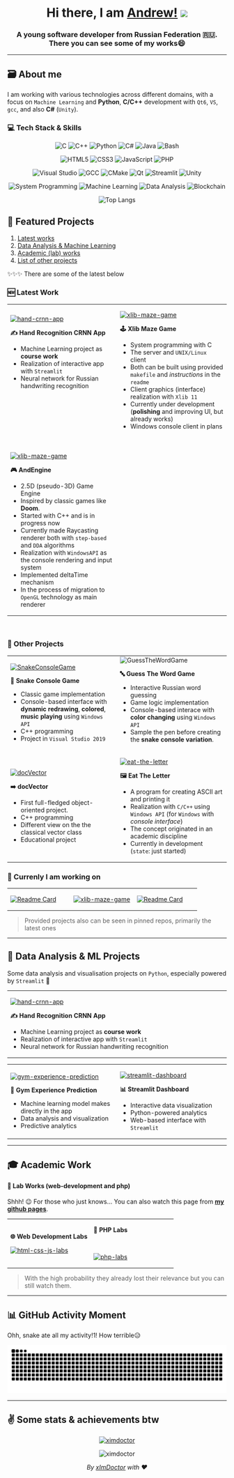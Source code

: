 
<h1 align="center">Hi there, I am <a href="https://ximdoctor.github.io">Andrew!</a>
<img src="https://github.com/blackcater/blackcater/raw/main/images/Hi.gif" style="height:32px;"/>
</h1>
<h3 align="center">A young software developer from Russian Federation 🇷🇺.<br>There you can see some of my works😄</h3>

---

## 🗃️ About me

I am working with various technologies across different domains, with a focus on `Machine Learning` and **Python**, **C/C++** development with `Qt6`, `VS`, `gcc`, and also **C#** (`Unity`).

### 💻 Tech Stack & Skills

<!-- ### 🔤 Programming Languages -->
<div align="center">
  
![C](https://img.shields.io/badge/C-00599C?style=for-the-badge&logo=c&logoColor=white)
![C++](https://img.shields.io/badge/C%2B%2B-00599C?style=for-the-badge&logo=c%2B%2B&logoColor=white)
![Python](https://img.shields.io/badge/Python-3776AB?style=for-the-badge&logo=python&logoColor=white)
![C#](https://img.shields.io/badge/C%23-239120?style=for-the-badge&logo=c-sharp&logoColor=white)
![Java](https://img.shields.io/badge/-Java-crimson?style=for-the-badge)
![Bash](https://img.shields.io/badge/Bash-4EAA25?style=for-the-badge&logo=gnu-bash&logoColor=white)

</div>

<!-- ### 🌐 Web Technologies -->
<div align="center">

![HTML5](https://img.shields.io/badge/HTML5-E34F26?style=for-the-badge&logo=html5&logoColor=white)
![CSS3](https://img.shields.io/badge/CSS3-1572B6?style=for-the-badge&logo=css3&logoColor=white)
![JavaScript](https://img.shields.io/badge/JavaScript-F7DF1E?style=for-the-badge&logo=javascript&logoColor=black)
![PHP](https://img.shields.io/badge/PHP-777BB4?style=for-the-badge&logo=php&logoColor=white)

</div>

<!-- ### 🛠️ Development Tools & Technologies -->
<div align="center">

![Visual Studio](https://img.shields.io/badge/Visual%20Studio-5C2D91?style=for-the-badge&logo=visual-studio&logoColor=white)
![GCC](https://img.shields.io/badge/GCC-00599C?style=for-the-badge&logo=gnu&logoColor=white)
![CMake](https://img.shields.io/badge/CMake-064F8C?style=for-the-badge&logo=cmake&logoColor=white)
![Qt](https://img.shields.io/badge/Qt-41CD52?style=for-the-badge&logo=qt&logoColor=white)
![Streamlit](https://img.shields.io/badge/Streamlit-FF4B4B?style=for-the-badge&logo=streamlit&logoColor=white)
![Unity](https://img.shields.io/badge/Unity-100000?style=for-the-badge&logo=unity&logoColor=white)

</div>

<!-- ### 🚀 Specializations -->
<div align="center">

![System Programming](https://img.shields.io/badge/System%20Programming-4EAA25?style=for-the-badge&logo=linux&logoColor=white)
![Machine Learning](https://img.shields.io/badge/Machine%20Learning-FF6F00?style=for-the-badge&logo=tensorflow&logoColor=white)
![Data Analysis](https://img.shields.io/badge/Data%20Analysis-150458?style=for-the-badge&logo=pandas&logoColor=white)
![Blockchain](https://img.shields.io/badge/Blockchain-121D33?style=for-the-badge&logo=blockchain-dot-com&logoColor=white)
<!-- ![NFT](https://img.shields.io/badge/NFT%20Market-FF6B35?style=for-the-badge&logo=ethereum&logoColor=white) -->

</div>

<div align="center">
  
![Top Langs](https://github-readme-stats.vercel.app/api/top-langs/?username=xImDoctor&hide=html,hack,css&theme=radical&langs_count=10)

</div>

## 🎯 Featured Projects

1. [Latest works](#-latest-work)
2. [Data Analysis & Machine Learning](#-data-analysis--ml-projects)
3. [Academic (lab) works](#-academic-work)
4. [List of other projects](#-other-projects)

✨✨✨ There are some of the latest below

### 🆕 Latest Work

<div align="center">
<table>
<tr>
<td width="50%">

[![hand-crnn-app](https://github-readme-stats.vercel.app/api/pin/?username=xImDoctor&repo=hand-crnn-app&theme=radical)](https://github.com/xImDoctor/hand-crnn-app)

**✍️ Hand Recognition CRNN App**
- Machine Learning project as **course work**
- Realization of interactive app with `Streamlit`
- Neural network for Russian handwriting recognition
<br>
<br>
<br>
<br>
<br>
<br>


</td>
<td width="50%">

[![xlib-maze-game](https://github-readme-stats.vercel.app/api/pin/?username=xImDoctor&repo=xlib-maze-game&theme=radical)](https://github.com/xImDoctor/xlib-maze-game)

**🕹️ Xlib Maze Game**
- System programming with C
- The server and `UNIX/Linux` client
- Both can be built using provided `makefile` and *instructions* in the `readme`
- Client graphics (interface) realization with `Xlib 11`
- Currently under development (**polishing** and improving UI, but already works)
- Windows console client in plans
<br>


</td></tr>
<tr>
<td width="50%">

[![xlib-maze-game](https://github-readme-stats.vercel.app/api/pin/?username=xImDoctor&repo=AndEngine&theme=radical)](https://github.com/xImDoctor/AndEngine)

**🎮 AndEngine**
- 2.5D (pseudo-3D) Game Engine
- Inspired by classic games like **Doom**.
- Started with C++ and is in progress now
- Currently made Raycasting renderer both with `step-based` and `DDA` algorithms
- Realization with `WindowsAPI` as the console rendering and input system
- Implemented deltaTime mechanism
- In the process of migration to `OpenGL` technology as main renderer
  
</td>
<td>
  
</td>
</tr>
</table></div>

<!--
[![Readme Card](https://github-readme-stats.vercel.app/api/pin/?username=xImDoctor&repo=hand-crnn-app&theme=radical)](https://github.com/xImDoctor/hand-crnn-app) 
[![Readme Card](https://github-readme-stats.vercel.app/api/pin/?username=xImDoctor&repo=xlib-maze-game&theme=radical)](https://github.com/xImDoctor/xlib-maze-game) 
-->
<br>

### 📂 Other Projects


<div align="center">
<table>
<tr>
<td width="50%">

[![SnakeConsoleGame](https://github-readme-stats.vercel.app/api/pin/?username=xImDoctor&repo=SnakeConsoleGame&theme=radical)](https://github.com/xImDoctor/SnakeConsoleGame)

**🐍 Snake Console Game**
- Classic game implementation
- Console-based interface with **dynamic redrawing**, **colored**, **music playing** using `Windows API`
- C++ programming
- Project in `Visual Studio 2019`

</td>
<td width="50%>

[![GuessTheWordGame](https://github-readme-stats.vercel.app/api/pin/?username=xImDoctor&repo=GuessTheWordGame&theme=radical)](https://github.com/xImDoctor/GuessTheWordGame)

**🔤 Guess The Word Game**
- Interactive Russian word guessing
- Game logic implementation
- Console-based interace with **color changing** using `Windows API`
- Sample the pen before creating the **snake console variation**.

</td></tr>
<tr>
<td width="50%">
  
[![docVector](https://github-readme-stats.vercel.app/api/pin/?username=xImDoctor&repo=docVector&theme=radical)](https://github.com/xImDoctor/docVector)

**➡️ docVector**
- First full-fledged object-oriented project.
- C++ programming
- Different view on the the classical vector class
- Educational project
</td>
<td>

[![eat-the-letter](https://github-readme-stats.vercel.app/api/pin/?username=xImDoctor&repo=eat-the-letter&theme=radical)](https://github.com/xImDoctor/eat-the-letter)

**🖼️ Eat The Letter**
- A program for creating ASCII art and printing it
- Realization with `C/C++` using `Windows API` (for `Windows` with *console interface*)
- The concept originated in an academic discipline
- Currently in development (`state`: just started)

</td></tr>
</table></div>

<!--
[![Readme Card](https://github-readme-stats.vercel.app/api/pin/?username=xImDoctor&repo=SnakeConsoleGame&theme=radical)](https://github.com/xImDoctor/SnakeConsoleGame)
<br>
[![Readme Card](https://github-readme-stats.vercel.app/api/pin/?username=xImDoctor&repo=GuessTheWordGame&theme=radical)](https://github.com/xImDoctor/GuessTheWordGame)
<br>
[![Readme Card](https://github-readme-stats.vercel.app/api/pin/?username=xImDoctor&repo=docVector&theme=radical)](https://github.com/xImDoctor/docVector) 
-->


### 🌱 Currenly I am working on

<div align="center">
<table>
<tr>
<td width="33%">

[![Readme Card](https://github-readme-stats.vercel.app/api/pin/?username=xImDoctor&repo=AndEngine&theme=radical)](https://github.com/xImDoctor/AndEngine)

</td>
<td width="33%">

[![xlib-maze-game](https://github-readme-stats.vercel.app/api/pin/?username=xImDoctor&repo=xlib-maze-game&theme=radical)](https://github.com/xImDoctor/xlib-maze-game)

</td>
<td width="33%">

[![Readme Card](https://github-readme-stats.vercel.app/api/pin/?username=xImDoctor&repo=eat-the-letter&theme=radical)](https://github.com/xImDoctor/eat-the-letter)

</td>
</tr>
<tr>
  
</tr>
</table>
</div>

> Provided projects also can be seen in pinned repos, primarily the latest ones

<!--
[![Readme Card](https://github-readme-stats.vercel.app/api/pin/?username=xImDoctor&repo=xlib-maze-game&theme=radical)](https://github.com/xImDoctor/xlib-maze-game)<br>
[![Readme Card](https://github-readme-stats.vercel.app/api/pin/?username=xImDoctor&repo=eat-the-letter&theme=radical)](https://github.com/xImDoctor/eat-the-letter)
-->
---
## 🔬 Data Analysis & ML Projects
Some data analysis and visualisation projects on `Python`, especially powered by `Streamlit` 🙂

<div align="center">
<table>
<tr>
<td width="50%">

[![hand-crnn-app](https://github-readme-stats.vercel.app/api/pin/?username=xImDoctor&repo=hand-crnn-app&theme=radical)](https://github.com/xImDoctor/hand-crnn-app)

**✍️ Hand Recognition CRNN App**
- Machine Learning project as **course work**
- Realization of interactive app with `Streamlit`
- Neural network for Russian handwriting recognition

</td>
</tr>
</table>
</div>


<div align="center">
<table>
<tr>
<td width="50%">

[![gym-experience-prediction](https://github-readme-stats.vercel.app/api/pin/?username=xImDoctor&repo=gym-experience-prediction&theme=radical)](https://github.com/xImDoctor/gym-experience-prediction)

**💪 Gym Experience Prediction**
- Machine learning model makes directly in the app
- Data analysis and visualization
- Predictive analytics

</td>
<td width="50%">

[![streamlit-dashboard](https://github-readme-stats.vercel.app/api/pin/?username=xImDoctor&repo=streamlit-dashboard&theme=radical)](https://github.com/xImDoctor/streamlit-dashboard)

**📊 Streamlit Dashboard**
- Interactive data visualization
- Python-powered analytics
- Web-based interface with `Streamlit`

</td></tr>
</table></div>

<!--
[![Readme Card](https://github-readme-stats.vercel.app/api/pin/?username=xImDoctor&repo=hand-crnn-app&theme=radical)](https://github.com/xImDoctor/hand-crnn-app) as my course work😎<br><br>
[![Readme Card](https://github-readme-stats.vercel.app/api/pin/?username=xImDoctor&repo=gym-experience-prediction&theme=radical)](https://github.com/xImDoctor/gym-experience-prediction)
[![Readme Card](https://github-readme-stats.vercel.app/api/pin/?username=xImDoctor&repo=streamlit-dashboard&theme=radical)](https://github.com/xImDoctor/streamlit-dashboard)
-- >
<!-- [![Readme Card](https://github-readme-stats.vercel.app/api/pin/?username=xImDoctor&repo=house-price-predict-test&theme=radical)](https://github.com/xImDoctor/house-price-predict-test) -->

---
## 🎓 Academic Work
#### 🤫 Lab Works (web-development and php)
Shhh! 😉 For those who just knows... You can also watch this page from [**my github pages**](https://ximdoctor.github.io).


<div align="center">
<table>
<tr>
<td width="50%">
  
**🌐 Web Development Labs**

[![html-css-js-labs](https://github-readme-stats.vercel.app/api/pin/?username=xImDoctor&repo=html-css-js-labs&theme=radical)](https://github.com/xImDoctor/html-css-js-labs)

</td>
<td width="50%">

**🐘 PHP Labs**

<br>

[![php-labs](https://github-readme-stats.vercel.app/api/pin/?username=xImDoctor&repo=php-labs&theme=radical)](https://github.com/xImDoctor/php-labs)

</td></tr>
</table></div>

> With the high probability they already lost their relevance but you can still watch them.

---
## 📊 GitHub Activity Moment
Ohh, snake ate all my activity!1! How terrible😥
<div align="center">
<img src="https://raw.githubusercontent.com/xImDoctor/xImDoctor/output/github-contribution-grid-snake-dark.svg" alt="snake" />
</div>

---

## ✌️ Some stats & achievements btw 

<div align="center">
<p><a href="https://github.com/ryo-ma/github-profile-trophy"><img src="https://github-profile-trophy.vercel.app/?username=ximdoctor&theme=onestar&no-frame=true&rank=SECRET,SSS,SS,S,AAA,AA,A,B,C" alt="ximdoctor" /></a></p>

<p><img src="https://komarev.com/ghpvc/?username=ximdoctor&label=Profile%20views&color=0e75b6&style=flat" alt="ximdoctor" /></p>
</div>

<!--
<p align="left"> <a href="https://github.com/ryo-ma/github-profile-trophy"><img src="https://github-profile-trophy.vercel.app/?username=ximdoctor&theme=onestar&no-frame=true&rank=SECRET,SSS,SS,S,AAA,AA,A,B,C" alt="ximdoctor" /></a> </p>

<p align="left"> <img src="https://komarev.com/ghpvc/?username=ximdoctor&label=Profile%20views&color=0e75b6&style=flat" alt="ximdoctor" /> </p>
-->

<div align="center"><i>By <a href="https://github.com/xImDoctor" alt="xImDoctor">xImDoctor</a> with ❤️</i></div>

